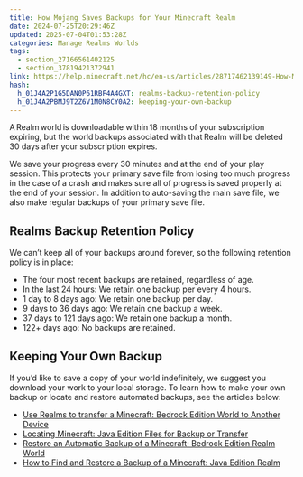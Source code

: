 ```yaml
---
title: How Mojang Saves Backups for Your Minecraft Realm
date: 2024-07-25T20:29:46Z
updated: 2025-07-04T01:53:28Z
categories: Manage Realms Worlds
tags:
  - section_27166561402125
  - section_37819421372941
link: https://help.minecraft.net/hc/en-us/articles/28717462139149-How-Mojang-Saves-Backups-for-Your-Minecraft-Realm
hash:
  h_01J4A2P1G5DAN0P61RBF4A4GXT: realms-backup-retention-policy
  h_01J4A2PBMJ9T2Z6V1M0N8CY0A2: keeping-your-own-backup
---
```


A Realm world is downloadable within 18 months of your subscription expiring, but the world backups associated with that Realm will be deleted 30 days after your subscription expires.

We save your progress every 30 minutes and at the end of your play session. This protects your primary save file from losing too much progress in the case of a crash and makes sure all of progress is saved properly at the end of your session. In addition to auto-saving the main save file, we also make regular backups of your primary save file.

## Realms Backup Retention Policy

We can’t keep all of your backups around forever, so the following retention policy is in place:

- The four most recent backups are retained, regardless of age.
- In the last 24 hours: We retain one backup per every 4 hours.
- 1 day to 8 days ago: We retain one backup per day.
- 9 days to 36 days ago: We retain one backup a week.
- 37 days to 121 days ago: We retain one backup a month.
- 122+ days ago: No backups are retained.

## Keeping Your Own Backup

If you’d like to save a copy of your world indefinitely, we suggest you download your work to your local storage. To learn how to make your own backup or locate and restore automated backups, see the articles below:

- [Use Realms to transfer a Minecraft: Bedrock Edition World to Another Device](../Backup-Restore/Use-Realms-to-Transfer-a-Minecraft-Bedrock-Edition-World-to-Another-Device.md)
- [Locating Minecraft: Java Edition Files for Backup or Transfer](../Backup-Restore/Locating-Minecraft-Java-Edition-Files-for-Backup-or-Transfer.md)
- [Restore an Automatic Backup of a Minecraft: Bedrock Edition Realm World](./Restore-an-Automatic-Backup-of-a-Minecraft-Bedrock-Edition-Realm-World.md)
- [How to Find and Restore a Backup of a Minecraft: Java Edition Realm](./Restore-an-Automatic-Backup-of-a-Minecraft-Java-Edition-Realm-World.md)
